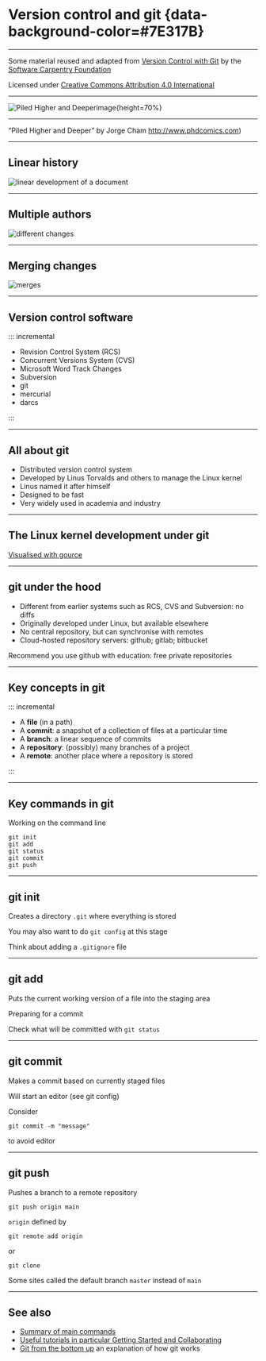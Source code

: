 # Version control and git {data-background-color=#7E317B}

---

Some material reused and adapted from [Version Control with Git](https://swcarpentry.github.io/git-novice/) by the [Software Carpentry Foundation](https://software-carpentry.org/)

Licensed under [Creative Commons Attribution 4.0 International](https://creativecommons.org/licenses/by/4.0/)

---

![Piled Higher and Deeperimage](https://raw.githubusercontent.com/stevenaeola/progblack_lectures/main/git/phd101212s.png){height=70%}

---

 “Piled Higher and Deeper” by Jorge Cham <http://www.phdcomics.com>)

---

## Linear history

![linear development of a document](https://raw.githubusercontent.com/stevenaeola/progblack_lectures/main/git/play-changes.png)

---

## Multiple authors

![different changes](https://raw.githubusercontent.com/stevenaeola/progblack_lectures/main/git/versions.png)

---

## Merging changes

![merges](https://raw.githubusercontent.com/stevenaeola/progblack_lectures/main/git/merge.png)

---

## Version control software

::: incremental

- Revision Control System (RCS)
- Concurrent Versions System (CVS)
- Microsoft Word Track Changes
- Subversion
- git
- mercurial
- darcs

:::

---

## All about git

- Distributed version control system
- Developed by Linus Torvalds and others to manage the Linux kernel
- Linus named it after himself
- Designed to be fast
- Very widely used in academia and industry


---

## The Linux kernel development under git

[Visualised with gource](https://www.youtube.com/watch?v=MkJxlKD2bjk)

---

## git under the hood

- Different from earlier systems such as RCS, CVS and Subversion: no diffs
- Originally developed under Linux, but available elsewhere
- No central repository, but can synchronise with remotes
- Cloud-hosted repository servers: github; gitlab; bitbucket

Recommend you use github with education: free private repositories

---

## Key concepts in git

::: incremental

- A __file__ (in a path)
- A __commit__: a snapshot of a collection of files at a particular time
- A __branch__: a linear sequence of commits
- A __repository__: (possibly) many branches of a project
- A __remote__: another place where a repository is stored

:::

---

## Key commands in git

Working on the command line
```
git init
git add
git status
git commit
git push
```

---

## git init

Creates a directory `.git` where everything is stored

You may also want to do `git config` at this stage

Think about adding a `.gitignore` file

---

## git add

Puts the current working version of a file into the staging area

Preparing for a commit

Check what will be committed with `git status`

---

## git commit

Makes a commit based on currently staged files

Will start an editor (see git config)

Consider
```
git commit -m "message"
```
to avoid editor

---

## git push

Pushes a branch to a remote repository

`git push origin main`

`origin` defined by
```
git remote add origin
```
or
```
git clone
```

Some sites called the default branch `master` instead of `main`

---

## See also

- [Summary of main commands](https://confluence.atlassian.com/bitbucketserver/basic-git-commands-776639767.html)
- [Useful tutorials in particular Getting Started and Collaborating](https://www.atlassian.com/git/tutorials)
- [Git from the bottom up](https://jwiegley.github.io/git-from-the-bottom-up/) an explanation of how git works
